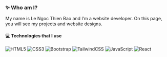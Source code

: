 ### ✨ Who am I?
My name is Le Ngoc Thien Bao and I’m a website developer. On this page, you will see my projects and website designs.

#### 💻 Technologies that I use
![HTML5](./assets/html.svg) ![CSS3](./assets/css.svg) ![Bootstrap](./assets/bootstrap.svg) ![TailwindCSS](./assets/tailwind.svg) ![JavaScript](./assets/javascript.svg) ![React](./assets/react.svg)
